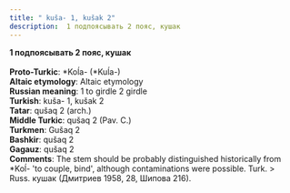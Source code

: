 ```yaml
---
title: " kuša- 1, kušak 2"
description:  1 подпоясывать 2 пояс, кушак
---
```

<p data-pagefind-weight="0.5">
<strong> 1 подпоясывать 2 пояс, кушак</strong><br><br>
<strong>Proto-Turkic</strong>:  *Koĺa- (*Kuĺa-)<br>
<strong>Altaic etymology</strong>:  Altaic etymology<br>
<strong>Russian meaning</strong>:  1 to girdle 2 girdle<br>
<strong>Turkish</strong>:  kuša- 1, kušak 2<br>
<strong>Tatar</strong>:  qušaq 2 (arch.)<br>
<strong>Middle Turkic</strong>:  qušaq 2 (Pav. C.)<br>
<strong>Turkmen</strong>:  Gušaq 2<br>
<strong>Bashkir</strong>:  qušaq 2<br>
<strong>Gagauz</strong>:  qušaq 2<br>
<strong>Comments</strong>:  The stem should be probably distinguished historically from *Koĺ- 'to couple, bind', although contaminations were possible. Turk. > Russ. кушак (Дмитриев 1958, 28, Шипова 216).<br>

</p>
